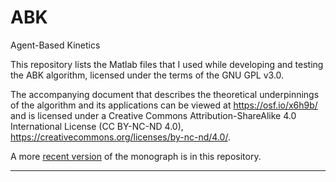 # ABK
Agent-Based Kinetics

This repository lists the Matlab files that I used while developing and testing the ABK algorithm, licensed under the terms of the GNU GPL v3.0.

The accompanying document that describes the theoretical underpinnings of the algorithm and its applications can be viewed at https://osf.io/x6h9b/ and is licensed under a Creative Commons Attribution-ShareAlike 4.0 International License (CC BY-NC-ND 4.0), https://creativecommons.org/licenses/by-nc-nd/4.0/.

A more [recent version](ABK_report_LATEST.pdf) of the monograph is in this repository.

-----------------------------------------------------------------

